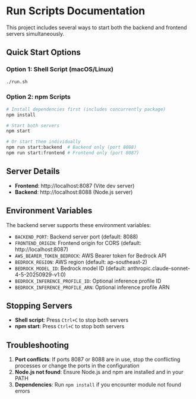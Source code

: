 # Run Scripts Documentation

This project includes several ways to start both the backend and frontend servers simultaneously.

## Quick Start Options

### Option 1: Shell Script (macOS/Linux)
```bash
./run.sh
```

### Option 2: npm Scripts
```bash
# Install dependencies first (includes concurrently package)
npm install

# Start both servers
npm start

# Or start them individually
npm run start:backend  # Backend only (port 8088)
npm run start:frontend # Frontend only (port 8087)
```

## Server Details

- **Frontend**: http://localhost:8087 (Vite dev server)
- **Backend**: http://localhost:8088 (Node.js server)

## Environment Variables

The backend server supports these environment variables:

- `BACKEND_PORT`: Backend server port (default: 8088)
- `FRONTEND_ORIGIN`: Frontend origin for CORS (default: http://localhost:8087)
- `AWS_BEARER_TOKEN_BEDROCK`: AWS Bearer token for Bedrock API
- `BEDROCK_REGION`: AWS region (default: ap-southeast-2)
- `BEDROCK_MODEL_ID`: Bedrock model ID (default: anthropic.claude-sonnet-4-5-20250929-v1:0)
- `BEDROCK_INFERENCE_PROFILE_ID`: Optional inference profile ID
- `BEDROCK_INFERENCE_PROFILE_ARN`: Optional inference profile ARN

## Stopping Servers

- **Shell script**: Press `Ctrl+C` to stop both servers
- **npm start**: Press `Ctrl+C` to stop both servers

## Troubleshooting

1. **Port conflicts**: If ports 8087 or 8088 are in use, stop the conflicting processes or change the ports in the configuration
2. **Node.js not found**: Ensure Node.js and npm are installed and in your PATH
3. **Dependencies**: Run `npm install` if you encounter module not found errors
